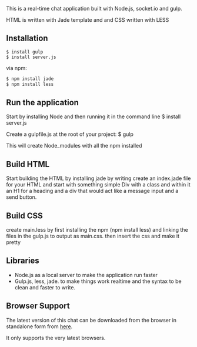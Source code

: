 This is a real-time chat application built with Node.js, socket.io and gulp.

HTML is written with Jade template and and CSS written with LESS


## Installation

```Node
$ install gulp
$ install server.js
```

via npm:

```bash
$ npm install jade
$ npm install less 
```

## Run the application
Start by installing Node and then running it in the command line
$ install server.js

Create a gulpfile.js at the root of your project:
$ gulp

This will create Node_modules with all the npm installed

## Build HTML
Start building the HTML by installing jade by writing
 create an index.jade file for your HTML
 and start with something simple
 Div with a class and within it an H1 for a heading and a div that would act like a message input and a send button.

## Build CSS
create main.less by first installing the npm (npm install less) and linking the files in the gulp.js to output as main.css.
then insert the css and make it pretty

## Libraries
- Node.js as a local server to make the application run faster
- Gulp.js, less, jade. to make things work realtime and the syntax to be clean and faster to write.

## Browser Support

 The latest version of this chat can be downloaded from the browser in standalone form from [here](https://github.com/FatemahManji/NodeWhileYouChat).

 It only supports the very latest browsers.
